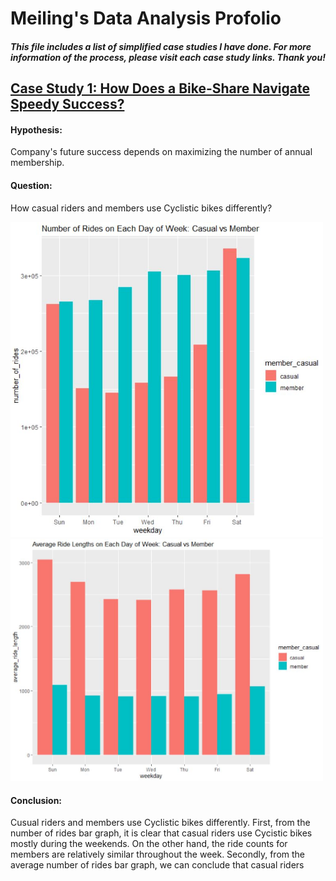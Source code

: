 # Meiling's Data Analysis Profolio
##### This file includes a list of simplified case studies I have done. For more information of the process, please visit each case study links. Thank you!

## [Case Study 1: How Does a Bike-Share Navigate Speedy Success?](https://drive.google.com/file/d/1w6pHtff_TktzUQE3tY6yJsJhdtN_MO0k/view?usp=sharing)
#### Hypothesis:  
Company's future success depends on maximizing the number of annual membership.

#### Question: 
How casual riders and members use Cyclistic bikes differently?

<img src="CaseStudy1_images/Number of Rides on each day of week.JPG" width="500">
<img src="CaseStudy1_images/Average ride length.JPG" width="500">

#### Conclusion:
Cusual riders and members use Cyclistic bikes differently. First, from the number of rides bar graph, it is clear that casual riders use Cycistic bikes mostly during the weekends. On the other hand, the ride counts for members are relatively similar throughout the week. Secondly, from the average number of rides bar graph, we can conclude that casual riders 
